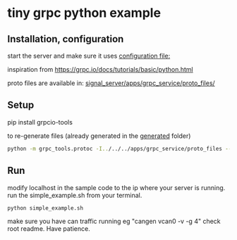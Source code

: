 # tiny grpc python example

## Installation, configuration

start the server and make sure it uses [configuration file:](config/interfaces.json)

inspiration from
https://grpc.io/docs/tutorials/basic/python.html


proto files are available in: [signal_server/apps/grpc_service/proto_files/](/apps/grpc_service/proto_files/)

## Setup
pip install grpcio-tools

to re-generate files (already generated in the [generated](generated/) folder)

```bash
python -m grpc_tools.protoc -I../../../apps/grpc_service/proto_files --python_out=./generated --grpc_python_out=./generated ../../../apps/grpc_service/proto_files/*
```

## Run
modify localhost in the sample code to the ip where your server is running.
run the simple_example.sh from your terminal.
```bash
python simple_example.sh
```

make sure you have can traffic running eg "cangen vcan0  -v -g 4" check root readme. Have patience.
